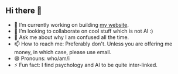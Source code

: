 ## Hi there 👋

- 🔭 I’m currently working on building [my website](https://whoami730.github.io/).
- 👯 I’m looking to collaborate on cool stuff which is not AI :)
- 💬 Ask me about why I am confused all the time.
- 📫 How to reach me: Preferably don't. Unless you are offering me money, in which case, please use email.
- 😄 Pronouns: who/am/i
- ⚡ Fun fact: I find psychology and AI to be quite inter-linked.
